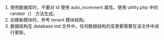 1. 使用数据库时，不要对 Id 使用 auto_increment 属性。使用 utility.php 中的 randstr（） 方法生成。
2. 创建新模块时，参考 tenant 模块结构。
3. 数据结构在 database.md 文件中，任何数据结构的变更都需要在该文件中进行更新。
